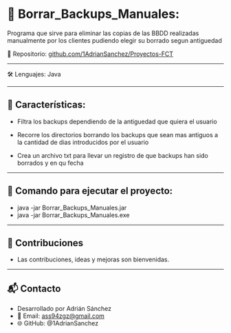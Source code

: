 # 📌 Borrar_Backups_Manuales:

Programa que sirve para eliminar las copias de las BBDD realizadas manualmente por los clientes pudiendo elegir su borrado segun antiguedad 

🔗 Repositorio: [github.com/1AdrianSanchez/Proyectos-FCT](https://github.com/1AdrianSanchez/Proyectos-FCT)

---

🛠️ Lenguajes: Java

---

## 📜 Características:

- Filtra los backups dependiendo de la antiguedad que quiera el usuario

- Recorre los directorios borrando los backups que sean mas antiguos a la cantidad de dias introducidos por el usuario

- Crea un archivo txt para llevar un registro de que backups han sido borrados y en qu fecha

---

## 🚀 Comando para ejecutar el proyecto:
- java -jar Borrar_Backups_Manuales.jar
- java -jar Borrar_Backups_Manuales.exe

---

## 🤝 Contribuciones
- Las contribuciones, ideas y mejoras son bienvenidas.

---

## 📬 Contacto
- Desarrollado por Adrián Sánchez
- 📧 Email: ass94zgz@gmail.com
- 🌐 GitHub: @1AdrianSanchez
